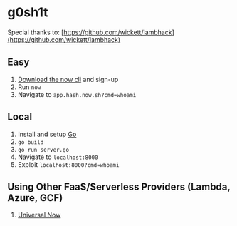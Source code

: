 # g0sh1t

Special thanks to: [https://github.com/wickett/lambhack](https://github.com/wickett/lambhack)
## Easy

1. [Download the now cli](https://zeit.co/now) and sign-up
2. Run `now`
3. Navigate to `app.hash.now.sh?cmd=whoami`

## Local

1. Install and setup [Go](https://golang.org/doc/install)
2. `go build`
3. `go run server.go`
4. Navigate to `localhost:8000`
5. Exploit `localhost:8000?cmd=whoami`

## Using Other FaaS/Serverless Providers (Lambda, Azure, GCF)

1. [Universal Now](https://zeit.co/blog/universal-now)

